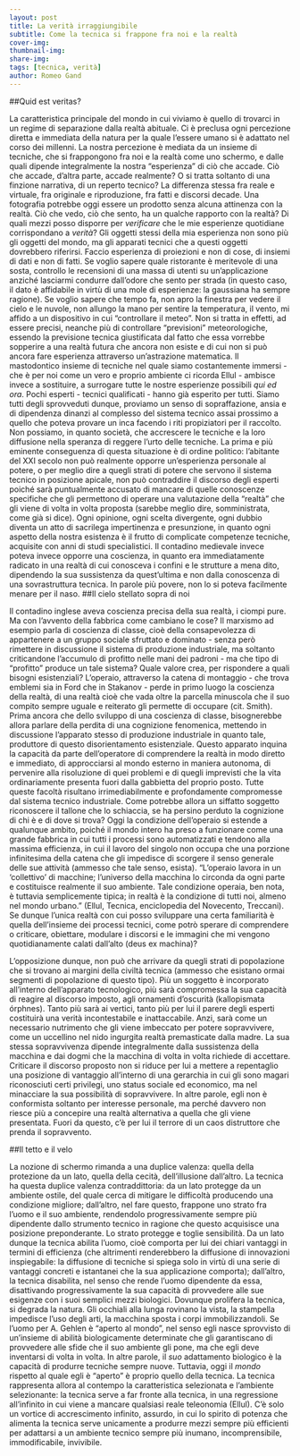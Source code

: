 ```yaml
---
layout: post
title: La verità irraggiungibile
subtitle: Come la tecnica si frappone fra noi e la realtà
cover-img: 
thumbnail-img: 
share-img: 
tags: [tecnica, verità]
author: Romeo Gand
---
```


##Quid est veritas?

La caratteristica principale del mondo in cui viviamo è quello di trovarci in un regime di separazione dalla realtà abituale. Ci è preclusa ogni percezione diretta e immediata della natura per la quale l’essere umano si è adattato nel corso dei millenni. La nostra percezione è mediata da un insieme di tecniche, che si frappongono fra noi e la realtà come uno schermo, e dalle quali dipende integralmente la nostra “esperienza” di ciò che accade. Ciò che accade, d’altra parte, accade realmente? O si tratta soltanto di una finzione narrativa, di un reperto tecnico? La differenza stessa fra reale e virtuale, fra originale e riproduzione, fra fatti e discorsi decade. Una fotografia potrebbe oggi essere un prodotto senza alcuna attinenza con la realtà. Ciò che vedo, ciò che sento, ha un qualche rapporto con la realtà? Di quali mezzi posso disporre per *verificare* che le mie esperienze quotidiane corrispondano a *verità*? Gli oggetti stessi della mia esperienza non sono più gli oggetti del mondo, ma gli apparati tecnici che a questi oggetti dovrebbero riferirsi. Faccio esperienza di proiezioni e non di cose, di insiemi di dati e non di fatti. Se voglio sapere quale ristorante è meritevole di una sosta, controllo le recensioni di una massa di utenti su un’applicazione anziché lasciarmi condurre dall’odore che sento per strada (in questo caso, il dato è affidabile in virtù di una mole di esperienze: la gaussiana ha sempre ragione). Se voglio sapere che tempo fa, non apro la finestra per vedere il cielo e le nuvole, non allungo la mano per sentire la temperatura, il vento, mi affido a un dispositivo in cui “controllare il meteo”. Non si tratta in effetti, ad essere precisi, neanche più di  controllare “previsioni” meteorologiche, essendo la previsione tecnica giustificata dal fatto che essa vorrebbe sopperire a una realtà futura che ancora non esiste e di cui non si può ancora fare esperienza attraverso un’astrazione matematica. Il mastodontico insieme di tecniche nel quale siamo costantemente immersi - che è per noi come un vero e proprio ambiente ci ricorda Ellul - ambisce invece a sostituire, a surrogare tutte le nostre esperienze possibili *qui ed ora*. Pochi esperti - tecnici qualificati - hanno già esperito per tutti. Siamo tutti degli sprovveduti dunque, proviamo un senso di sopraffazione, ansia e di dipendenza dinanzi al complesso del sistema tecnico assai prossimo a quello che poteva provare un inca facendo i riti propiziatori per il raccolto. Non possiamo, in quanto società, che accrescere le tecniche e la loro diffusione nella speranza di reggere l’urto delle tecniche. La prima e più eminente conseguenza di questa situazione è di ordine politico: l’abitante del XXI secolo non può realmente opporre un’esperienza personale al potere, o per meglio dire a quegli strati di potere che servono il sistema tecnico in posizione apicale, non può contraddire il discorso degli esperti poiché sarà puntualmente accusato di mancare di quelle conoscenze specifiche che gli permettono di operare una valutazione della “realtà” che gli viene di volta in volta proposta (sarebbe meglio dire, somministrata, come già si dice). Ogni opinione, ogni scelta divergente, ogni dubbio diventa un atto di sacrilega impertinenza e presunzione, in quanto ogni aspetto della nostra esistenza è il frutto di complicate competenze tecniche, acquisite con anni di studi specialistici. Il contadino medievale invece poteva invece opporre una coscienza, in quanto era immediatamente radicato in una realtà di cui conosceva i confini e le strutture a mena dito, dipendendo la sua sussistenza da quest’ultima e non dalla conoscenza di una sovrastruttura tecnica. In parole più povere, non lo si poteva facilmente menare per il naso. 
##Il cielo stellato sopra di noi

Il contadino inglese aveva coscienza precisa della sua realtà, i ciompi pure. Ma con l’avvento della fabbrica come cambiano le cose? Il marxismo ad esempio parla di coscienza di classe, cioè della consapevolezza di appartenere a un gruppo sociale sfruttato e dominato - senza però rimettere in discussione il sistema di produzione industriale, ma soltanto criticandone l’accumulo di profitto nelle mani dei padroni - ma che tipo di “profitto” produce un tale sistema? Quale valore crea, per rispondere a quali bisogni esistenziali? L’operaio, attraverso la catena di montaggio  - che trova emblemi sia in Ford che in Stakanov - perde in primo luogo la coscienza della realtà, di una realtà cioè che vada oltre la parcella minuscola che il suo compito sempre uguale e reiterato gli permette di occupare (cit. Smith). Prima ancora che dello sviluppo di una coscienza di classe, bisognerebbe allora parlare della perdita di una cognizione fenomenica, mettendo in discussione l’apparato stesso di produzione industriale in quanto tale, produttore di questo disorientamento esistenziale. Questo apparato inquina la capacità da parte dell’operatore di comprendere la realtà in modo diretto e immediato, di approcciarsi al mondo esterno in maniera autonoma, di pervenire alla risoluzione di quei problemi e di quegli imprevisti che la vita ordinariamente presenta fuori dalla gabbietta del proprio posto. Tutte queste facoltà risultano irrimediabilmente e profondamente compromesse dal sistema tecnico industriale. Come potrebbe allora un siffatto soggetto riconoscere il tallone che lo schiaccia, se ha persino perduto la cognizione di chi è e di dove si trova? Oggi la condizione dell’operaio si estende a qualunque ambito, poiché il mondo intero ha preso a funzionare come una grande fabbrica in cui tutti i processi sono automatizzati e tendono alla massima efficienza, in cui il lavoro del singolo non occupa che una porzione infinitesima della catena che gli impedisce di scorgere il senso generale delle sue attività (ammesso che tale senso, esista). “L’operaio lavora in un ‘collettivo’ di macchine; l’universo della macchina lo circonda da ogni parte e costituisce realmente il suo ambiente. Tale condizione operaia, ben nota, è tuttavia semplicemente tipica; in realtà è la condizione di tutti noi, almeno nel mondo urbano.” (Ellul, Tecnica, enciclopedia del Novecento, Treccani). Se dunque l’unica realtà con cui posso sviluppare una certa familiarità è quella dell’insieme dei processi tecnici, come potrò sperare di comprendere o criticare, obiettare, modulare i discorsi e le immagini che mi vengono quotidianamente calati dall’alto (deus ex machina)?

L’opposizione dunque, non può che arrivare da quegli strati di popolazione che si trovano ai margini della civiltà tecnica (ammesso che esistano ormai segmenti di popolazione di questo tipo). Più un soggetto è incorporato all’interno dell’apparato tecnologico, più sarà compromessa la sua capacità di reagire al discorso imposto, agli ornamenti d’oscurità (kallopismata órphnes). Tanto più sarà ai vertici, tanto più per lui il parere degli esperti costituirà una verità incontestabile e inattaccabile. Anzi, sarà come un necessario nutrimento che gli viene imbeccato per potere sopravvivere, come un uccellino nel nido ingurgita realtà premasticate dalla madre. La sua stessa sopravvivenza dipende integralmente dalla sussistenza della macchina e dai dogmi che la macchina di volta in volta richiede di accettare. Criticare il discorso proposto non si riduce per lui a mettere a repentaglio una posizione di vantaggio all’interno di una gerarchia in cui gli sono magari riconosciuti certi privilegi, uno status sociale ed economico, ma nel minacciare la sua possibilità di sopravvivere. In altre parole, egli non è conformista soltanto per interesse personale, ma perché davvero non riesce più a concepire una realtà alternativa a quella che gli viene presentata. Fuori da questo, c’è per lui il terrore di un caos distruttore che prenda il sopravvento. 

##Il tetto e il velo

La nozione di schermo rimanda a una duplice valenza: quella della protezione da un lato, quella della cecità, dell’illusione dall’altro. La tecnica ha questa duplice valenza contraddittoria: da un lato protegge da un ambiente ostile, del quale cerca di mitigare le difficoltà producendo una condizione migliore; dall’altro, nel fare questo, frappone uno strato fra l’uomo e il suo ambiente, rendendolo progressivamente sempre più dipendente dallo strumento tecnico in ragione che questo acquisisce una posizione preponderante. Lo strato protegge e toglie sensibilità. Da un lato dunque la tecnica abilita l’uomo, cioè comporta per lui dei chiari vantaggi in termini di efficienza (che altrimenti renderebbero la diffusione di innovazioni inspiegabile: la diffusione di tecniche si spiega solo in virtù di una serie di vantaggi concreti e istantanei che la sua applicazione comporta); dall’altro, la tecnica disabilita, nel senso che rende l’uomo dipendente da essa, disattivando progressivamente la sua capacità di provvedere alle sue esigenze con i suoi semplici mezzi biologici. Dovunque prolifera la tecnica, si degrada la natura. Gli occhiali alla lunga rovinano la vista, la stampella impedisce l’uso degli arti, la macchina sposta i corpi immobilizzandoli. Se l’uomo per A. Gehlen è “aperto al mondo”, nel senso egli nasce sprovvisto di un’insieme di abilità biologicamente determinate che gli garantiscano di provvedere alle sfide che il suo ambiente gli pone, ma che egli deve inventarsi di volta in volta. In altre parole, il *suo* adattamento biologico è la capacità di produrre tecniche sempre nuove. Tuttavia, oggi il *mondo* rispetto al quale egli è “aperto” è proprio quello della tecnica. La tecnica rappresenta allora al contempo la caratteristica selezionata e l’ambiente selezionante: la tecnica serve a far fronte alla tecnica, in una regressione all’infinito in cui viene a mancare qualsiasi reale teleonomia (Ellul). C’è solo un vortice di accrescimento infinito, assurdo, in cui lo spirito di potenza che alimenta la tecnica serve unicamente a produrre mezzi sempre più efficienti per adattarsi a un ambiente tecnico sempre più inumano, incomprensibile, immodificabile, invivibile.
